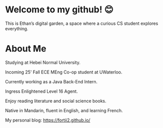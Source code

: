 # Welcome to my github! 😊

This is Ethan’s digital garden, a space where a curious CS student explores everything.

# About Me

Studying at Hebei Normal University.

Incoming 25' Fall ECE MEng Co-op student at UWaterloo.

Currently working as a Java Back-End Intern.

Ingress Enlightened Level 16 Agent.

Enjoy reading literature and social science books.

Native in Mandarin, fluent in English, and learning French.

My personal blog: https://fortii2.github.io/

